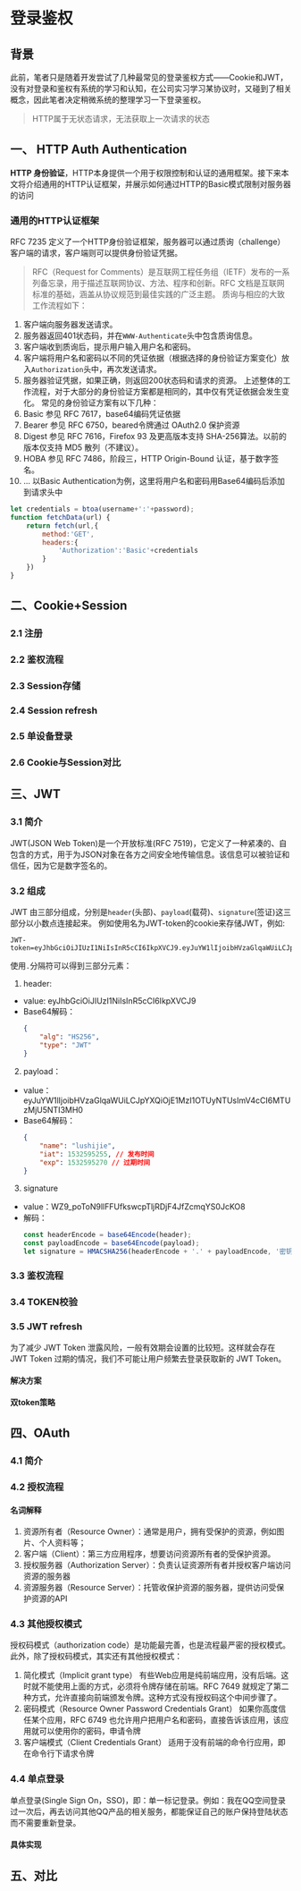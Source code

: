 # 登录鉴权
## 背景
此前，笔者只是随着开发尝试了几种最常见的登录鉴权方式——Cookie和JWT，没有对登录和鉴权有系统的学习和认知，在公司实习学习某协议时，又碰到了相关概念，因此笔者决定稍微系统的整理学习一下登录鉴权。
> HTTP属于无状态请求，无法获取上一次请求的状态
## 一、 HTTP Auth Authentication
**HTTP 身份验证**，HTTP本身提供一个用于权限控制和认证的通用框架。接下来本文将介绍通用的HTTP认证框架，并展示如何通过HTTP的Basic模式限制对服务器的访问
### 通用的HTTP认证框架
RFC 7235 定义了一个HTTP身份验证框架，服务器可以通过质询（challenge）客户端的请求，客户端则可以提供身份验证凭据。
> RFC（Request for Comments）是互联网工程任务组（IETF）发布的一系列备忘录，用于描述互联网协议、方法、程序和创新。RFC 文档是互联网标准的基础，涵盖从协议规范到最佳实践的广泛主题。
质询与相应的大致工作流程如下：
1. 客户端向服务器发送请求。
2. 服务器返回401状态码，并在`WWW-Authenticate`头中包含质询信息。
3. 客户端收到质询后，提示用户输入用户名和密码。
4. 客户端将用户名和密码以不同的凭证依据（根据选择的身份验证方案变化）放入`Authorization`头中，再次发送请求。
5. 服务器验证凭据，如果正确，则返回200状态码和请求的资源。
上述整体的工作流程，对于大部分的身份验证方案都是相同的，其中仅有凭证依据会发生变化。
常见的身份验证方案有以下几种：
1. Basic 参见 RFC 7617，base64编码凭证依据
2. Bearer 参见 RFC 6750，beared令牌通过 OAuth2.0 保护资源
3. Digest 参见 RFC 7616，Firefox 93 及更高版本支持 SHA-256算法。以前的版本仅支持 MD5 散列（不建议）。
4. HOBA 参见 RFC 7486，阶段三，HTTP Origin-Bound 认证，基于数字签名。
5. ...
以Basic Authentication为例，这里将用户名和密码用Base64编码后添加到请求头中
```js
let credentials = btoa(username+':'+password);
function fetchData(url) {
    return fetch(url,{
        method:'GET',
        headers:{
            'Authorization':'Basic'+credentials
        }
    })
}
```
## 二、Cookie+Session
### 2.1 注册
### 2.2 鉴权流程
### 2.3 Session存储
### 2.4 Session refresh
### 2.5 单设备登录
### 2.6 Cookie与Session对比
## 三、JWT
### 3.1 简介
JWT(JSON Web Token)是一个开放标准(RFC 7519)，它定义了一种紧凑的、自包含的方式，用于为JSON对象在各方之间安全地传输信息。该信息可以被验证和信任，因为它是数字签名的。
### 3.2 组成
JWT 由三部分组成，分别是`header`(头部)、`payload`(载荷)、`signature`(签证)这三部分以小数点连接起来。
例如使用名为JWT-token的cookie来存储JWT，例如:
```
JWT-token=eyJhbGciOiJIUzI1NiIsInR5cCI6IkpXVCJ9.eyJuYW1lIjoibHVzaGlqaWUiLCJpYXQiOjE1MzI1OTUyNTUsImV4cCI6MTUzMjU5NTI3MH0.WZ9_poToN9llFFUfkswcpTljRDjF4JfZcmqYS0JcKO8;
```
使用`.`分隔符可以得到三部分元素：
1. header:
- value: eyJhbGciOiJIUzI1NiIsInR5cCI6IkpXVCJ9
- Base64解码：
    ```json
    {
        "alg": "HS256", 
        "type": "JWT"
    }
    ```
2. payload：
- value：eyJuYW1lIjoibHVzaGlqaWUiLCJpYXQiOjE1MzI1OTUyNTUsImV4cCI6MTUzMjU5NTI3MH0      
- Base64解码：
    ```json
    {
        "name": "lushijie",
        "iat": 1532595255, // 发布时间
        "exp": 1532595270 // 过期时间
    }
    ```
3. signature
- value：WZ9_poToN9llFFUfkswcpTljRDjF4JfZcmqYS0JcKO8
- 解码：
    ```js
    const headerEncode = base64Encode(header);
    const payloadEncode = base64Encode(payload);
    let signature = HMACSHA256(headerEncode + '.' + payloadEncode, '密钥');
    ```
### 3.3 鉴权流程
### 3.4 TOKEN校验
### 3.5 JWT refresh
为了减少 JWT Token 泄露风险，一般有效期会设置的比较短。这样就会存在 JWT Token 过期的情况，我们不可能让用户频繁去登录获取新的 JWT Token。
#### 解决方案
**双token策略**
## 四、OAuth
### 4.1 简介
### 4.2 授权流程
#### 名词解释
1. 资源所有者（Resource Owner）：通常是用户，拥有受保护的资源，例如图片、个人资料等；
2. 客户端（Client）：第三方应用程序，想要访问资源所有者的受保护资源。
3. 授权服务器（Authorization Server）：负责认证资源所有者并授权客户端访问资源的服务器
4. 资源服务器（Resource Server）：托管收保护资源的服务器，提供访问受保护资源的API
### 4.3 其他授权模式
授权码模式（authorization code）是功能最完善，也是流程最严密的授权模式。此外，除了授权码模式，其实还有其他授权模式：
1. 简化模式（Implicit grant type）
有些Web应用是纯前端应用，没有后端。这时就不能使用上面的方式，必须将令牌存储在前端。RFC 7649 就规定了第二种方式，允许直接向前端颁发令牌。这种方式没有授权码这个中间步骤了。
2. 密码模式（Resource Owner Password Credentials Grant）
如果你高度信任某个应用，RFC 6749 也允许用户把用户名和密码，直接告诉该应用，该应用就可以使用你的密码，申请令牌
3. 客户端模式（Client Credentials Grant）
适用于没有前端的命令行应用，即在命令行下请求令牌
### 4.4 单点登录
单点登录(Single Sign On，SSO)，即：单一标记登录。例如：我在QQ空间登录过一次后，再去访问其他QQ产品的相关服务，都能保证自己的账户保持登陆状态而不需要重新登录。
#### 具体实现
## 五、对比